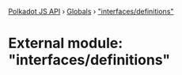 [Polkadot JS API](../README.md) › [Globals](../globals.md) › ["interfaces/definitions"](_interfaces_definitions_.md)

# External module: "interfaces/definitions"


